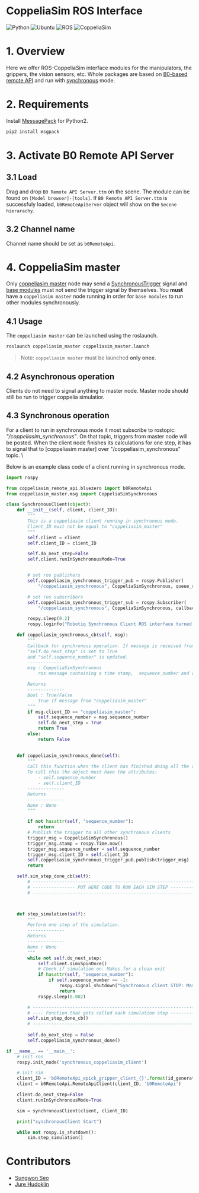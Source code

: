 # CoppeliaSim ROS Interface
![Python](https://img.shields.io/badge/Python-2.7-blue)
![Ubuntu](https://img.shields.io/badge/Ubuntu-18.04-green)
![ROS](https://img.shields.io/badge/ROS-melodic-yellow)
![CoppeliaSim](https://img.shields.io/badge/CoppeliaSim-4.2.0-red)

# 1. Overview
Here we offer ROS-CoppeliaSim interface modules for the manipulators, the grippers, the vision sensors, etc. Whole packages are based on [B0-based remote API](https://www.coppeliarobotics.com/helpFiles/en/b0RemoteApiOverview.htm) and run with [synchronous](https://www.coppeliarobotics.com/helpFiles/en/b0RemoteApiModusOperandi.htm) mode.
<!-- [Instructions on how to enable the B0-based remote API on the client side are given here](https://www.coppeliarobotics.com/helpFiles/en/b0RemoteApiClientSide.htm). -->

# 2. Requirements
Install [MessagePack](https://msgpack.org/index.html) for Python2.
```bash
pip2 install msgpack
```

# 3. Activate B0 Remote API Server
## 3.1 Load
Drag and drop `B0 Remote API Server.ttm` on the scene. The module can be found on `[Model browser]-[tools]`. If `B0 Remote API Server.ttm` is successfuly loaded, `b0RemoteApiServer` object will show on the `Secene hierarachy`.
## 3.2 Channel name
Channel name should be set as `b0RemoteApi`.

# 4. CoppeliaSim master
Only [coppeliasim master](./coppleiasim_master) node may send a [SynchronousTrigger](https://www.coppeliarobotics.com/helpFiles/en/b0RemoteApi-python.htm#simxSynchronousTrigger) signal and [base modules](./coppleiasim_base) must not send the trigger signal by themselves. You **must** have a `coppeliasim master` node running in order for `base modules` to run other modules synchronously.
## 4.1 Usage
The `coppeliasim master` can be launched using the roslaunch.

```bash
roslaunch coppeliasim_master coppeliasim_master.launch
```
> Note: `coppeliasim master` must be launched **only once**.

## 4.2 Asynchronous operation
Clients do not need to signal anything to master node. Master node should still be run to trigger coppelia simulatior.
## 4.3 Synchronous operation
For a client to run in synchronous mode it most subscribe to rostopic: *"/coppeliasim_synchronous"*. On that topic, triggers from master node will be posted. When the client node finishes its calculations for one step, it has to signal that to [coppeliasim master] over "/coppeliasim_synchronous" topic. \\

Below is an example class code of a client running in synchronous mode.


```python
import rospy 

from coppeliasim_remote_api.bluezero import b0RemoteApi
from coppeliasim_master.msg import CoppeliaSimSynchronous

class SynchronousClient(object):
    def __init__(self, client, client_ID):
        """
        This is a coppeliasim client running in synchronous mode.
        Client_ID must not be equal to "coppeliasim_master"
        """
        self.client = client
        self.client_ID = client_ID

        self.do_next_step=False
        self.client.runInSynchronousMode=True


        # set ros publishers
        self.coppeliasim_synchronous_trigger_pub = rospy.Publisher(
            "/coppeliasim_synchronous", CoppeliaSimSynchronous, queue_size=100)

        # set ros subscribers
        self.coppeliasim_synchronous_trigger_sub = rospy.Subscriber(
            "/coppeliasim_synchronous", CoppeliaSimSynchronous, callback = self.coppeliasim_synchronous_cb)

        rospy.sleep(0.2)
        rospy.loginfo("Robotiq Synchronous Client ROS interface turned on!")

    def coppeliasim_synchronous_cb(self, msg):
        """
        Callback for synchronous operation. If message is received from "coppeliasim_master", 
        "self.do_next_step" is set to True
        and "self.sequence_number" is updated.
        --------------
        msg : CoppeliaSimSynchronous 
            ros message containing a time stamp,  sequence_number and client_ID

        Returns
        --------------
        Bool : True/False
            True if message from "coppeliasim_master"
        """
        if msg.client_ID == "coppeliasim_master":
            self.sequence_number = msg.sequence_number
            self.do_next_step = True
            return True
        else:
            return False

        
    def coppeliasim_synchronous_done(self):
        """
        Call this function when the client has finished doing all the calculations.
        To call this the object must have the attributes:
            - self.sequence_number
            - self.client_ID
        --------------
        Returns
        --------------
        None : None
        """

        if not hasattr(self, "sequence_number"):
            return 
        # Publish the trigger to all other synchronous clients
        trigger_msg = CoppeliaSimSynchronous()
        trigger_msg.stamp = rospy.Time.now()
        trigger_msg.sequence_number = self.sequence_number
        trigger_msg.client_ID = self.client_ID
        self.coppeliasim_synchronous_trigger_pub.publish(trigger_msg)
        return

    self.sim_step_done_cb(self):
        # -------------------------------------------------------------------------------------
        # ---------------- PUT HERE CODE TO RUN EACH SIM STEP ---------------------------------
        # -------------------------------------------------------------------------------------



    def step_simulation(self):
        """
        Perform one step of the simulation.
        --------------
        Returns
        --------------
        None : None
        """
        while not self.do_next_step:
            self.client.simxSpinOnce()
            # Check if simulation on. Makes for a clean exit
            if hasattr(self, "sequence_number"):
                if self.sequence_number == -1:
                    rospy.signal_shutdown("Synchronous client STOP: Master signaled shutdown")
                    return
            rospy.sleep(0.002)

        # -------------------------------------------------------------------------------------
        # ---- Function that gets called each simulation step ---------------------------------
        self.sim_step_done_cb() 
        # -------------------------------------------------------------------------------------
    
        self.do_next_step = False
        self.coppeliasim_synchronous_done()

if __name__ == '__main__':
    # init ros
    rospy.init_node('synchronous_coppeliasim_client')

    # init sim
    client_ID = 'b0RemoteApi_epick_gripper_client_{}'.format(id_generator())
    client = b0RemoteApi.RemoteApiClient(client_ID, 'b0RemoteApi')

    client.do_next_step=False
    client.runInSynchronousMode=True

    sim = synchronousClient(client, client_ID)

    print("synchronousClient Start")  

    while not rospy.is_shutdown():
        sim.step_simulation()
```
# Contributors
* [Sungwon Seo](https://github.com/ssw0536)
* [Jure Hudoklin](https://github.com/JureHudoklin)
